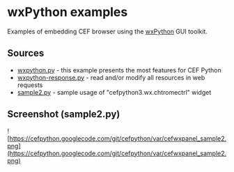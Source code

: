 # wxPython examples #

Examples of embedding CEF browser using the [wxPython](http://www.wxpython.org/) GUI toolkit.

## Sources ##

  * [wxpython.py](http://code.google.com/p/cefpython/source/browse/cefpython/cef3/windows/binaries_32bit/wxpython.py) - this example presents the most features for CEF Python
  * [wxpython-response.py](https://code.google.com/p/cefpython/source/browse/cefpython/cef3/linux/binaries_64bit/wxpython-response.py) - read and/or modify all resources in web requests
  * [sample2.py](https://code.google.com/p/cefpython/source/browse/cefpython/cef3/wx-subpackage/examples/sample2.py) - sample usage of "cefpython3.wx.chtromectrl" widget

## Screenshot (sample2.py) ##

![https://cefpython.googlecode.com/git/cefpython/var/cefwxpanel_sample2.png](https://cefpython.googlecode.com/git/cefpython/var/cefwxpanel_sample2.png)